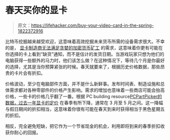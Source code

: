 # 春天买你的显卡

> 原文：<https://lifehacker.com/buy-your-video-card-in-the-spring-1822372916>

比特币挖掘越来越受欢迎，这意味着高效挖掘未来货币所需的设备需求很大。不幸的是， [显卡制造商无法满足贪婪的加密货币矿工](https://kotaku.com/the-great-graphics-card-shortage-of-2018-1822346367) 的需求，这意味着你更有可能在你选择的卡上看到“缺货”通知，而不是估计的发货日期。当游戏玩家只想为他们的电脑获得一些额外的马力时，他们该怎么做？在这种情况下，等待几个月是你最好的选择，尤其是当你预算紧张的时候。春天就要来了，根据历史价格数据，那些昂贵的卡片会有折扣。



价格波动，至少在电脑部件方面，并不是什么新鲜事。发布时间表、制造设施和总体需求都对各种零部件的价格产生影响。需求的增加也意味着一些商店可能会抬高价格，一些卡的价格几乎翻了一番。根据 PC building resource[PCPartPicker](https://pcpartpicker.com/)[的数据，过去一年显卡的定价](https://pcpartpicker.com/trends/) 在春季有所下降，通常在 3 月至 5 月之间。这一降幅与假日期间的折扣相当，这意味着你很有可能在春天到来时获得相当于黑色星期五的折扣。

相反，完全避免短缺，把它作为一个节省现金的机会，利用即将到来的春季折扣收获你耐心的回报。